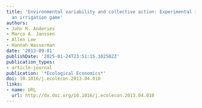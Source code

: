 ```yaml
---
title: 'Environmental variability and collective action: Experimental insights from
  an irrigation game'
authors:
- John M. Anderies
- Marco A. Janssen
- Allen Lee
- Hannah Wasserman
date: '2013-09-01'
publishDate: '2025-01-24T23:51:15.102502Z'
publication_types:
- article-journal
publication: '*Ecological Economics*'
doi: 10.1016/j.ecolecon.2013.04.010
links:
- name: URL
  url: http://dx.doi.org/10.1016/j.ecolecon.2013.04.010
---
```

